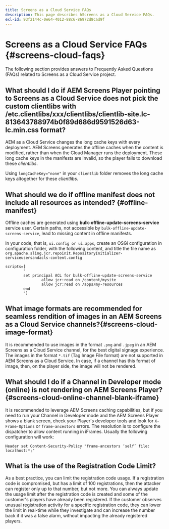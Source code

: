 ```yaml
---
title: Screens as a Cloud Service FAQs
description: This page describes hScreens as a Cloud Service FAQs.
exl-id: 93f2144c-0e64-4012-88c6-86972d8cad9f
---
```

# Screens as a Cloud Service FAQs {#screens-cloud-faqs}

The following section provides answers to Frequently Asked Questions (FAQs) related to Screens as a Cloud Service project.

## What should I do if AEM Screens Player pointing to Screens as a Cloud Service does not pick the custom clientlibs with /etc.clientlibs/xxx/clientlibs/clientlib-site.lc-813643788974b0f89d686d9591526d63-lc.min.css format?

AEM as a Cloud Service changes the long cache keys with every deployment. AEM Screens generates the offline caches when the content is modified, rather than when the Cloud Manager runs the deployment. These long cache keys in the manifests are invalid, so the player fails to download these *clientlibs*. 

Using `longCacheKey="none"` in your `clientlib` folder removes the long cache keys altogether for these *clientlibs*.


## What should we do if offline manifest does not include all resources as intended? {#offline-manifest}

Offline caches are generated using **bulk-offline-update-screens-service** service user. Certain paths, not accessible by `bulk-offline-update-screens-service`, lead to missing content in offline manifests. 

In your code, that is, `ui.config or ui.apps`, create an OSGi configuration in configuration folder, with the following content, and title the file name as `org.apache.sling.jcr.repoinit.RepositoryInitializer-serviceusersandacls-content.config`

```
scripts=[
        "
        set principal ACL for bulk-offline-update-screens-service
                allow jcr:read on /content/mysite
                allow jcr:read on /apps/my-resources
        end
        "] 
```

## What image formats are recommended for seamless rendition of images in an AEM Screens as a Cloud Service channels?{#screens-cloud-image-format}

It is recommended to use images in the format `.png` and `.jpeg` in an AEM Screens as a Cloud Service channel, for the best digital signage experience.
The images in the format `*.tif` (Tag Image File format) are not supported in AEM Screens as a Cloud Service. In case, if a channel has this format of image, then, on the player side, the image will not be rendered.

## What should I do if a Channel in Developer mode (online) is not rendering on AEM Screens Player?{#screens-cloud-online-channel-blank-iframe}

It is recommended to leverage AEM Screens caching capabilities, but if you need to run your Channel in Developer mode and the AEM Screens Player shows a blank screen, check your Player's developer tools and look for `X-Frame-Options` or `frame-ancestors` errors. The resolution is to configure the dispatcher to allow content running in iFrames. Usually the following configuration will work:

```
Header set Content-Security-Policy "frame-ancestors ‘self’ file: localhost:*;"
```

## What is the use of the Registration Code Limit?

As a best practice, you can limit the registration code usage. If a registration code is compromised, but has a limit of 100 registrations, then the attacker can register only up to that number, but not more. You can always update the usage limit after the registration code is created and some of the customer's players have already been registered. If the customer observes unusual registration activity for a specific registration code, they can lower the limit in real-time while they investigate and can increase the number back if it was a false alarm, without impacting the already registered players.